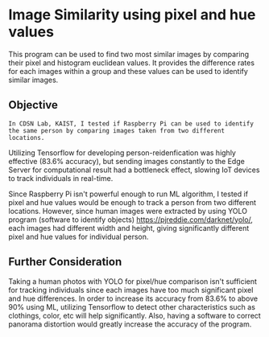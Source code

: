 # Image Similarity using pixel and hue values

This program can be used to find two most similar images by comparing their pixel and histogram euclidean values. It provides the difference rates for each images within a group and these values can be used to identify similar images.

## Objective

    In CDSN Lab, KAIST, I tested if Raspberry Pi can be used to identify the same person by comparing images taken from two different locations.
Utilizing Tensorflow for developing person-reidenfication was highly effective (83.6% accuracy), but sending images constantly to the Edge Server for computational result had a bottleneck effect, slowing IoT devices to track individuals in real-time. 

Since Raspberry Pi isn't powerful enough to run ML algorithm, I tested if pixel and hue values would be enough to track a person from two different locations. However, since human images were extracted by using YOLO program (software to identify objects) https://pjreddie.com/darknet/yolo/, each images had different width and height, giving significantly different pixel and hue values for individual person. 

## Further Consideration

Taking a human photos with YOLO for pixel/hue comparison isn't sufficient for tracking individuals since each images have too much significant pixel and hue differences. In order to increase its accuracy from 83.6% to above 90% using ML, utilizing Tensorflow to detect other characteristics such as clothings, color, etc will help significantly. Also, having a software to correct panorama distortion would greatly increase the accuracy of the program.

